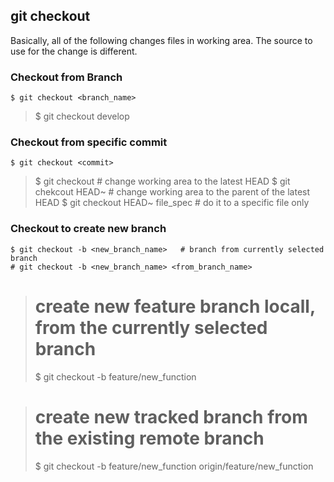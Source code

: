 ## git checkout 
Basically, all of the following changes files in working area. 
The source to use for the change is different.  

### Checkout from Branch 
```
$ git checkout <branch_name>
```
> $ git checkout develop 

### Checkout from specific commit 
```
$ git checkout <commit> 
```
> $ git checkout                     # change working area to the latest HEAD 
> $ git chekcout HEAD~               # change working area to the parent of the latest HEAD 
> $ git checkout HEAD~  file_spec    # do it to a specific file only 

### Checkout to create new branch 
```
$ git checkout -b <new_branch_name>   # branch from currently selected branch 
# git checkout -b <new_branch_name> <from_branch_name> 
```
> # create new feature branch locall, from the currently selected branch 
> $ git checkout -b feature/new_function  

> # create new tracked branch from the existing remote branch 
> $ git checkout -b feature/new_function origin/feature/new_function




